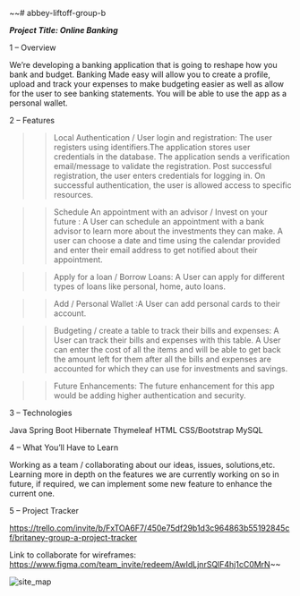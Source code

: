~~# abbey-liftoff-group-b

**_Project Title: Online Banking_**

1 – Overview

We’re developing a banking application that is going to reshape how you bank and budget. Banking Made easy will allow you to create a profile, upload and track your expenses to make budgeting easier as well as allow for the user to see banking statements. You will be able to use the app as a personal wallet.

2 – Features

>> Local Authentication / User login and registration:
> The user registers using identifiers.The application stores user credentials in the database.
The application sends a verification email/message to validate the registration.
Post successful registration, the user enters credentials for logging in.
On successful authentication, the user is allowed access to specific resources.

>> Schedule An appointment with an advisor / Invest on your future :
> A User can schedule an appointment with a bank advisor to learn more about the investments they can make. A user can choose a date and time using the calendar provided and enter their email address to get notified about their appointment.

>> Apply for a loan / Borrow Loans:
> A User can apply for different types of loans like personal, home, auto loans.

>> Add / Personal Wallet :A User can add personal cards to their account.

>> Budgeting / create a table to track their bills and expenses:
> A User can track their bills and expenses with this table. A User can enter the cost of all the items and will be able to get back the amount left for them after all the bills and expenses are accounted for which they can use for investments and savings.

>> Future Enhancements:
> The future enhancement for this app would be adding higher authentication and security.

3 – Technologies

Java
Spring Boot
Hibernate
Thymeleaf
HTML
CSS/Bootstrap
MySQL


4 – What You’ll Have to Learn

Working as a team / collaborating about our ideas, issues, solutions,etc.
Learning more in depth on the features we are currently working on so in future, if required, we can implement some new feature to enhance the current one.

5 – Project Tracker

https://trello.com/invite/b/FxTOA6F7/450e75df29b1d3c964863b55192845cf/britaney-group-a-project-tracker

Link to collaborate for wireframes:
https://www.figma.com/team_invite/redeem/AwIdLjnrSQlF4hj1cC0MrN~~

![site_map](https://user-images.githubusercontent.com/48425335/132971087-7979f82a-e2a0-442b-9c5f-d3d7335881e7.png)

